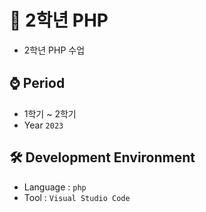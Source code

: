 # 📕 2학년 PHP
- 2학년 PHP 수업

## ⌚ Period
  - 1학기 ~ 2학기
  - Year `2023`

## 🛠 Development Environment
  - Language : `php` 
  - Tool : `Visual Studio Code`
